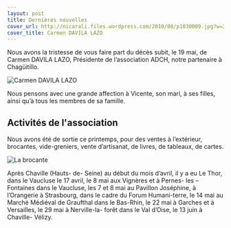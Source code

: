 ```yaml
---
layout: post
title: Dernières nouvelles
cover_url: http://nicarali.files.wordpress.com/2010/08/p1030009.jpg?w=200&h=300
cover_title: Carmen DAVILA LAZO
---
```


Nous avons la tristesse de vous faire part du décès subit, le 19 mai, de Carmen DAVILA LAZO, Présidente de l’association ADCH, notre partenaire à Chagüitillo.

![Carmen DAVILA LAZO](http://nicarali.files.wordpress.com/2010/08/p1030009.jpg?w=200&h=300)

Nous pensons avec une grande affection à Vicente, son mari, à ses filles, ainsi qu’à tous les membres de sa famille.


Activités de l'association
--------------------------

Nous avons été de sortie ce printemps, pour des ventes à l’extérieur, brocantes, vide-greniers, vente d’artisanat, de livres, de tableaux, de cartes. 

![La brocante](http://nicarali.files.wordpress.com/2010/08/le-thor-cathy-laurence-client.jpg?w=300&h=225)

Après Chaville (Hauts- de- Seine) au début du mois d’avril, il y a eu Le Thor, dans le Vaucluse le 17 avril, le 8 mai aux Vignères et à Pernes- les – Fontaines dans le Vaucluse, les 7 et 8 mai au Pavillon Joséphine, à l’Orangerie à Strasbourg, dans le cadre du Forum Humani-terre, le 14 mai au Marché Médiéval de Graufthal dans le Bas-Rhin, le 22 mai à Garches et à Versailles, le 29 mai à Nerville-la- forêt dans le Val d’Oise,  le 13 juin à Chaville- Vélizy.                                                                                                                            
